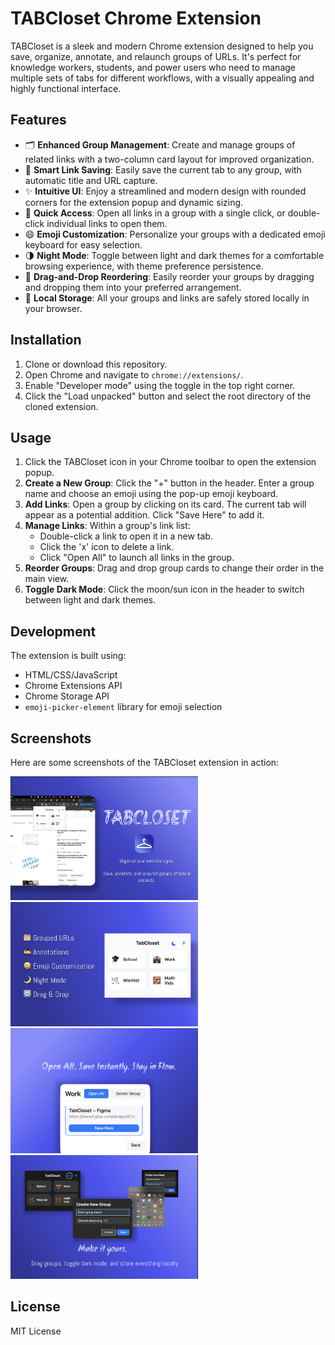 # TABCloset Chrome Extension

TABCloset is a sleek and modern Chrome extension designed to help you save, organize, annotate, and relaunch groups of URLs. It's perfect for knowledge workers, students, and power users who need to manage multiple sets of tabs for different workflows, with a visually appealing and highly functional interface.

## Features

- 🗂 **Enhanced Group Management**: Create and manage groups of related links with a two-column card layout for improved organization.
- 🔗 **Smart Link Saving**: Easily save the current tab to any group, with automatic title and URL capture.
- ✨ **Intuitive UI**: Enjoy a streamlined and modern design with rounded corners for the extension popup and dynamic sizing.
- 🚀 **Quick Access**: Open all links in a group with a single click, or double-click individual links to open them.
- 😄 **Emoji Customization**: Personalize your groups with a dedicated emoji keyboard for easy selection.
- 🌗 **Night Mode**: Toggle between light and dark themes for a comfortable browsing experience, with theme preference persistence.
- 🔄 **Drag-and-Drop Reordering**: Easily reorder your groups by dragging and dropping them into your preferred arrangement.
- 💾 **Local Storage**: All your groups and links are safely stored locally in your browser.

## Installation

1.  Clone or download this repository.
2.  Open Chrome and navigate to `chrome://extensions/`.
3.  Enable "Developer mode" using the toggle in the top right corner.
4.  Click the "Load unpacked" button and select the root directory of the cloned extension.

## Usage

1.  Click the TABCloset icon in your Chrome toolbar to open the extension popup.
2.  **Create a New Group**: Click the "+" button in the header. Enter a group name and choose an emoji using the pop-up emoji keyboard.
3.  **Add Links**: Open a group by clicking on its card. The current tab will appear as a potential addition. Click "Save Here" to add it.
4.  **Manage Links**: Within a group's link list:
    *   Double-click a link to open it in a new tab.
    *   Click the 'x' icon to delete a link.
    *   Click "Open All" to launch all links in the group.
5.  **Reorder Groups**: Drag and drop group cards to change their order in the main view.
6.  **Toggle Dark Mode**: Click the moon/sun icon in the header to switch between light and dark themes.

## Development

The extension is built using:

*   HTML/CSS/JavaScript
*   Chrome Extensions API
*   Chrome Storage API
*   `emoji-picker-element` library for emoji selection

## Screenshots

Here are some screenshots of the TABCloset extension in action:

<img src="UI/slide_1.png" width="300px">
<img src="UI/slide_2.png" width="300px">
<img src="UI/slide_3.png" width="300px">
<img src="UI/slide_4.png" width="300px">

## License

MIT License